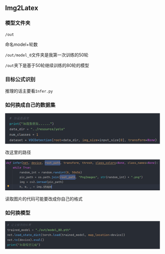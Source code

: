 ## Img2Latex

### 模型文件夹

`/out`   

命名model+轮数

`/out/model_0`文件夹是我第一次训练的50轮

`/out`夹下是基于50轮继续训练的80轮的模型



### 目标公式识别

推理的话主要看`Infer.py`  



### 如何换成自己的数据集   

![image-20231207164117821](assets/image-20231207164117821.png)

改这里的路径

![image-20231207164507192](assets/image-20231207164507192.png)

读取图片的代码可能要改成你自己的格式



### 如何换模型

![image-20231207164142576](assets/image-20231207164142576.png)